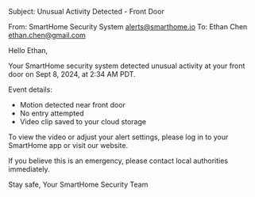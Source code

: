 Subject: Unusual Activity Detected - Front Door

From: SmartHome Security System <alerts@smarthome.io>
To: Ethan Chen <ethan.chen@gmail.com>

Hello Ethan,

Your SmartHome security system detected unusual activity at your front door on Sept 8, 2024, at 2:34 AM PDT.

Event details:
- Motion detected near front door
- No entry attempted
- Video clip saved to your cloud storage

To view the video or adjust your alert settings, please log in to your SmartHome app or visit our website.

If you believe this is an emergency, please contact local authorities immediately.

Stay safe,
Your SmartHome Security Team
